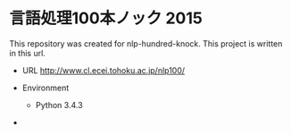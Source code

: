 # 言語処理100本ノック 2015
This repository was created for nlp-hundred-knock.
This project is written in this url.
* URL
http://www.cl.ecei.tohoku.ac.jp/nlp100/

* Environment
    * Python 3.4.3
-
